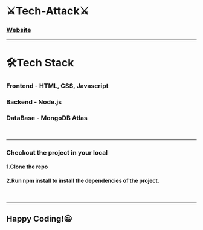 # ⚔Tech-Attack⚔
### [Website](https://tapri.herokuapp.com/)
<hr>

# 🛠Tech Stack<br>
 ### Frontend - HTML, CSS, Javascript<br>
 ### Backend - Node.js<br>
 ### DataBase - MongoDB Atlas
 <br><hr>
 ### Checkout the project in your local
 #### 1.Clone the repo
 #### 2.Run npm install to install the dependencies of the project.
 <br><hr>
 ## Happy Coding!😀
 
